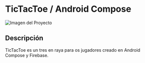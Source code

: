 # TicTacToe / Android Compose

![Imagen del Proyecto](https://drive.google.com/uc?export=view&id=1Y5rD8M8868yKo3oWO2elkPB57nyh-8v0)

## Descripción
TicTacToe es un tres en raya para os jugadores creado en Android Compose y Firebase.
